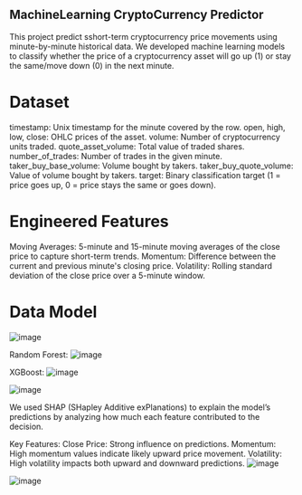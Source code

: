 ## MachineLearning CryptoCurrency Predictor
This project predict sshort-term cryptocurrency price movements using minute-by-minute historical data. We developed machine learning models to classify whether the price of a cryptocurrency asset will go up (1) or stay the same/move down (0) in the next minute.
# Dataset
timestamp: Unix timestamp for the minute covered by the row.
open, high, low, close: OHLC prices of the asset.
volume: Number of cryptocurrency units traded.
quote_asset_volume: Total value of traded shares.
number_of_trades: Number of trades in the given minute.
taker_buy_base_volume: Volume bought by takers.
taker_buy_quote_volume: Value of volume bought by takers.
target: Binary classification target (1 = price goes up, 0 = price stays the same or goes down).
# Engineered Features
Moving Averages: 5-minute and 15-minute moving averages of the close price to capture short-term trends.
Momentum: Difference between the current and previous minute's closing price.
Volatility: Rolling standard deviation of the close price over a 5-minute window.
# Data Model
![image](https://github.com/user-attachments/assets/3d526fc1-5782-47a5-bd97-930c65892298)

Random Forest:
![image](https://github.com/user-attachments/assets/c7cc7e5a-e3e5-4502-b073-515a2e725837)

XGBoost:
![image](https://github.com/user-attachments/assets/e228a3b6-bea0-47b7-8f04-7eecc6ca6848)

![image](https://github.com/user-attachments/assets/d2c9d19d-5f3f-4405-be19-280d14432783)

We used SHAP (SHapley Additive exPlanations) to explain the model’s predictions by analyzing how much each feature contributed to the decision.

Key Features:
Close Price: Strong influence on predictions.
Momentum: High momentum values indicate likely upward price movement.
Volatility: High volatility impacts both upward and downward predictions.
![image](https://github.com/user-attachments/assets/042ba5f4-f603-433c-872c-3199ef4b934f)


![image](https://github.com/user-attachments/assets/d0649169-5281-42e9-b445-9e7d81f2788e)


